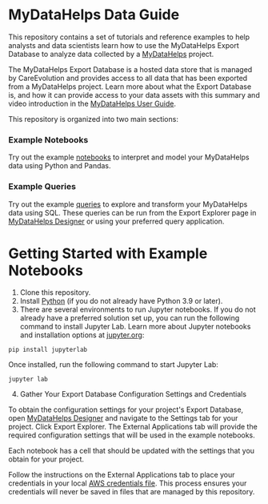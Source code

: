 # MyDataHelps Data Guide

This repository contains a set of tutorials and reference examples to help analysts and data scientists learn how to use the MyDataHelps Export Database to analyze data collected by a [MyDataHelps](https://careevolution.com/mydatahelps/) project.

The MyDataHelps Export Database is a hosted data store that is managed by CareEvolution and provides access to all data that has been exported from a MyDataHelps project. Learn more about what the Export Database is, and how it can provide access to your data assets with this summary and video introduction in the [MyDataHelps User Guide](https://support.mydatahelps.org/hc/en-us/community/posts/11970410819603-MyDataHelps-Export-Database-Overview). 

This repository is organized into two main sections:

### Example Notebooks

Try out the example [notebooks](https://github.com/CareEvolution/mdh-data-guide/blob/main/notebooks) to interpret and model your MyDataHelps data using Python and Pandas.

### Example Queries

Try out the example [queries](https://github.com/CareEvolution/mdh-data-guide/blob/main/queries) to explore and transform your MyDataHelps data using SQL. These queries can be run from the Export Explorer page in [MyDataHelps Designer](https://designer.mydatahelps.org) or using your preferred query application.

# Getting Started with Example Notebooks

1. Clone this repository.
2. Install [Python](https://www.python.org/downloads/) (if you do not already have Python 3.9 or later).
3. There are several environments to run Jupyter notebooks. If you do not already have a preferred solution set up, you can run the following command to install Jupyter Lab. Learn more about Jupyter notebooks and installation options at [jupyter.org](https://jupyter.org/install):

```
pip install jupyterlab
```

Once installed, run the following command to start Jupyter Lab:

```
jupyter lab
```

4. Gather Your Export Database Configuration Settings and Credentials

To obtain the configuration settings for your project's Export Database, open [MyDataHelps Designer](https://designer.mydatahelps.org) and navigate to the Settings tab for your project. Click Export Explorer. The External Applications tab will provide the required configuration settings that will be used in the example notebooks.

Each notebook has a cell that should be updated with the settings that you obtain for your project. 

Follow the instructions on the External Applications tab to place your credentials in your local [AWS credentials file](https://docs.aws.amazon.com/cli/latest/userguide/cli-configure-files.html). This process ensures your credentials will never be saved in files that are managed by this repository. 